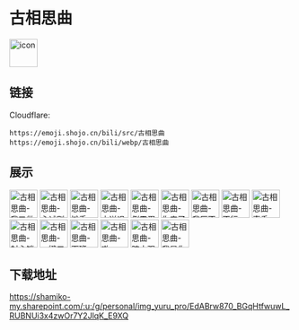 # 古相思曲
<img src="https://emoji.shojo.cn/bili/src/古相思曲/icon.png" width="50" height="50" alt="icon">

## 链接
Cloudflare:
```
https://emoji.shojo.cn/bili/src/古相思曲
https://emoji.shojo.cn/bili/webp/古相思曲
```
## 展示
<img src="https://emoji.shojo.cn/bili/src/古相思曲/古相思曲-我又做梦了.png" width="50" height="50" alt="古相思曲-我又做梦了">
<img src="https://emoji.shojo.cn/bili/src/古相思曲/古相思曲-心诚则灵.png" width="50" height="50" alt="古相思曲-心诚则灵">
<img src="https://emoji.shojo.cn/bili/src/古相思曲/古相思曲-摊手.png" width="50" height="50" alt="古相思曲-摊手">
<img src="https://emoji.shojo.cn/bili/src/古相思曲/古相思曲-水逆退散.png" width="50" height="50" alt="古相思曲-水逆退散">
<img src="https://emoji.shojo.cn/bili/src/古相思曲/古相思曲-倒霉蛋.png" width="50" height="50" alt="古相思曲-倒霉蛋">
<img src="https://emoji.shojo.cn/bili/src/古相思曲/古相思曲-你来了.png" width="50" height="50" alt="古相思曲-你来了">
<img src="https://emoji.shojo.cn/bili/src/古相思曲/古相思曲-我厉不厉害.png" width="50" height="50" alt="古相思曲-我厉不厉害">
<img src="https://emoji.shojo.cn/bili/src/古相思曲/古相思曲-不行.png" width="50" height="50" alt="古相思曲-不行">
<img src="https://emoji.shojo.cn/bili/src/古相思曲/古相思曲-真香.png" width="50" height="50" alt="古相思曲-真香">
<img src="https://emoji.shojo.cn/bili/src/古相思曲/古相思曲-封心锁爱.png" width="50" height="50" alt="古相思曲-封心锁爱">
<img src="https://emoji.shojo.cn/bili/src/古相思曲/古相思曲-一键三连.png" width="50" height="50" alt="古相思曲-一键三连">
<img src="https://emoji.shojo.cn/bili/src/古相思曲/古相思曲-下班.png" width="50" height="50" alt="古相思曲-下班">
<img src="https://emoji.shojo.cn/bili/src/古相思曲/古相思曲-嗷.png" width="50" height="50" alt="古相思曲-嗷">
<img src="https://emoji.shojo.cn/bili/src/古相思曲/古相思曲-暗中观察.png" width="50" height="50" alt="古相思曲-暗中观察">
<img src="https://emoji.shojo.cn/bili/src/古相思曲/古相思曲-我是你爹.png" width="50" height="50" alt="古相思曲-我是你爹">

## 下载地址

https://shamiko-my.sharepoint.com/:u:/g/personal/img_yuru_pro/EdABrw870_BGqHtfwuwL_RUBNUi3x4zwOr7Y2JlqK_E9XQ